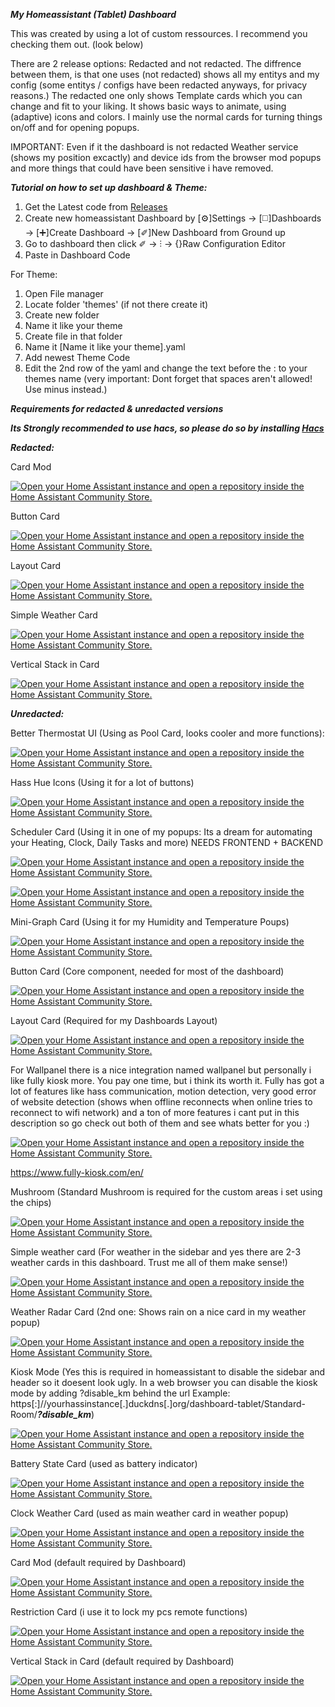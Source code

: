***My Homeassistant (Tablet) Dashboard***

This was created by using a lot of custom ressources. I recommend you checking them out. (look below)

There are 2 release options: Redacted and not redacted.
The diffrence between them, is that one uses (not redacted) shows all my entitys and my config (some entitys / configs have been redacted anyways, for privacy reasons.)
The redacted one only shows Template cards which you can change and fit to your liking. It shows basic ways to animate, using (adaptive) icons and colors.
I mainly use the normal cards for turning things on/off and for opening popups.

IMPORTANT: Even if it the dashboard is not redacted Weather service (shows my position excactly) and device ids from the browser mod popups and more things that could have been sensitive i have removed.

***Tutorial on how to set up dashboard & Theme:***
1. Get the Latest code from [Releases](https://github.com/ItsCharged/Itsememario/releases/)
2. Create new homeassistant Dashboard by [⚙️]Settings -> [◻️]Dashboards -> [➕]Create Dashboard -> [✐]New Dashboard from Ground up
3. Go to dashboard then click ✐ -> ⫶ -> {}Raw Configuration Editor
4. Paste in Dashboard Code

 For Theme:

 1. Open File manager
 2. Locate folder 'themes' (if not there create it)
 3. Create new folder
 4. Name it like your theme
 5. Create file in that folder
 6. Name it [Name it like your theme].yaml
 7. Add newest Theme Code
 8. Edit the 2nd row of the yaml and change the text before the : to your themes name (very important: Dont forget that spaces aren't allowed! Use minus instead.)

***Requirements for redacted & unredacted versions***

___Its Strongly recommended to use hacs, so please do so by installing  [Hacs](https://hacs.xyz/docs/setup/download)___

***Redacted:***

Card Mod

[![Open your Home Assistant instance and open a repository inside the Home Assistant Community Store.](https://my.home-assistant.io/badges/hacs_repository.svg)](https://my.home-assistant.io/redirect/hacs_repository/?owner=thomasloven&repository=lovelace-card-mod&category=plugin)

Button Card

[![Open your Home Assistant instance and open a repository inside the Home Assistant Community Store.](https://my.home-assistant.io/badges/hacs_repository.svg)](https://my.home-assistant.io/redirect/hacs_repository/?owner=custom-cards&repository=button-card&category=plugin)

Layout Card

[![Open your Home Assistant instance and open a repository inside the Home Assistant Community Store.](https://my.home-assistant.io/badges/hacs_repository.svg)](https://my.home-assistant.io/redirect/hacs_repository/?owner=thomasloven&repository=lovelace-layout-card&category=plugin)

Simple Weather Card

[![Open your Home Assistant instance and open a repository inside the Home Assistant Community Store.](https://my.home-assistant.io/badges/hacs_repository.svg)](https://my.home-assistant.io/redirect/hacs_repository/?owner=kalkih&repository=simple-weather-card&category=plugin)

Vertical Stack in Card

[![Open your Home Assistant instance and open a repository inside the Home Assistant Community Store.](https://my.home-assistant.io/badges/hacs_repository.svg)](https://my.home-assistant.io/redirect/hacs_repository/?owner=ofekashery&repository=vertical-stack-in-card&category=plugin)


***Unredacted:***

Better Thermostat UI (Using as Pool Card, looks cooler and more functions):

[![Open your Home Assistant instance and open a repository inside the Home Assistant Community Store.](https://my.home-assistant.io/badges/hacs_repository.svg)](https://my.home-assistant.io/redirect/hacs_repository/?owner=KartoffelToby&repository=better-thermostat-ui-card&category=plugin)

Hass Hue Icons (Using it for a lot of buttons)

[![Open your Home Assistant instance and open a repository inside the Home Assistant Community Store.](https://my.home-assistant.io/badges/hacs_repository.svg)](https://my.home-assistant.io/redirect/hacs_repository/?owner=arallsopp&repository=hass-hue-icons&category=plugin)

Scheduler Card (Using it in one of my popups: Its a dream for automating your Heating, Clock, Daily Tasks and more) NEEDS FRONTEND + BACKEND

[![Open your Home Assistant instance and open a repository inside the Home Assistant Community Store.](https://my.home-assistant.io/badges/hacs_repository.svg)](https://my.home-assistant.io/redirect/hacs_repository/?owner=nielsfaber&repository=scheduler-card&category=plugin)

[![Open your Home Assistant instance and open a repository inside the Home Assistant Community Store.](https://my.home-assistant.io/badges/hacs_repository.svg)](https://my.home-assistant.io/redirect/hacs_repository/?owner=nielsfaber&repository=scheduler-component&category=integration)

Mini-Graph Card (Using it for my Humidity and Temperature Poups)

[![Open your Home Assistant instance and open a repository inside the Home Assistant Community Store.](https://my.home-assistant.io/badges/hacs_repository.svg)](https://my.home-assistant.io/redirect/hacs_repository/?owner=kalkih&repository=mini-graph-card&category=plugin)

Button Card (Core component, needed for most of the dashboard)

[![Open your Home Assistant instance and open a repository inside the Home Assistant Community Store.](https://my.home-assistant.io/badges/hacs_repository.svg)](https://my.home-assistant.io/redirect/hacs_repository/?owner=custom-cards&repository=button-card&category=plugin)

Layout Card (Required for my Dashboards Layout)

[![Open your Home Assistant instance and open a repository inside the Home Assistant Community Store.](https://my.home-assistant.io/badges/hacs_repository.svg)](https://my.home-assistant.io/redirect/hacs_repository/?owner=thomasloven&repository=lovelace-layout-card&category=plugin)

For Wallpanel there is a nice integration named wallpanel but personally i like fully kiosk more. You pay one time, but i think its worth it. Fully has got a lot of features like hass communication, motion detection, very good error of website detection (shows when offline reconnects when online tries to reconnect to wifi network) and a ton of more features i cant put in this description so go check out both of them and see whats better for you :)

[![Open your Home Assistant instance and open a repository inside the Home Assistant Community Store.](https://my.home-assistant.io/badges/hacs_repository.svg)](https://my.home-assistant.io/redirect/hacs_repository/?owner=j-a-n&repository=lovelace-wallpanel&category=plugin)

https://www.fully-kiosk.com/en/

 Mushroom (Standard Mushroom is required for the custom areas i set using the chips)

[![Open your Home Assistant instance and open a repository inside the Home Assistant Community Store.](https://my.home-assistant.io/badges/hacs_repository.svg)](https://my.home-assistant.io/redirect/hacs_repository/?owner=piitaya&repository=lovelace-mushroom&category=plugin)

Simple weather card (For weather in the sidebar and yes there are 2-3 weather cards in this dashboard. Trust me all of them make sense!)

[![Open your Home Assistant instance and open a repository inside the Home Assistant Community Store.](https://my.home-assistant.io/badges/hacs_repository.svg)](https://my.home-assistant.io/redirect/hacs_repository/?owner=kalkih&repository=simple-weather-card&category=plugin)

Weather Radar Card (2nd one: Shows rain on a nice card in my weather popup)

[![Open your Home Assistant instance and open a repository inside the Home Assistant Community Store.](https://my.home-assistant.io/badges/hacs_repository.svg)](https://my.home-assistant.io/redirect/hacs_repository/?owner=Makin-Things&repository=weather-radar-card&category=plugin)

Kiosk Mode (Yes this is required in homeassistant to disable the sidebar and header so it  doesent look ugly. In a web browser you can disable the kiosk mode by adding ?disable_km behind the url Example: https[:]//yourhassinstance[.]duckdns[.]org/dashboard-tablet/Standard-Room/***?disable_km***)

[![Open your Home Assistant instance and open a repository inside the Home Assistant Community Store.](https://my.home-assistant.io/badges/hacs_repository.svg)](https://my.home-assistant.io/redirect/hacs_repository/?owner=NemesisRE&repository=kiosk-mode&category=plugin)

Battery State Card (used as battery indicator)

[![Open your Home Assistant instance and open a repository inside the Home Assistant Community Store.](https://my.home-assistant.io/badges/hacs_repository.svg)](https://my.home-assistant.io/redirect/hacs_repository/?owner=maxwroc&repository=battery-state-card&category=plugin)

Clock Weather Card (used as main weather card in weather popup)

[![Open your Home Assistant instance and open a repository inside the Home Assistant Community Store.](https://my.home-assistant.io/badges/hacs_repository.svg)](https://my.home-assistant.io/redirect/hacs_repository/?owner=pkissling&repository=clock-weather-card&category=plugin)

Card Mod (default required by Dashboard)

[![Open your Home Assistant instance and open a repository inside the Home Assistant Community Store.](https://my.home-assistant.io/badges/hacs_repository.svg)](https://my.home-assistant.io/redirect/hacs_repository/?owner=thomasloven&repository=lovelace-card-mod&category=plugin)

Restriction Card (i use it to lock my pcs remote functions)

[![Open your Home Assistant instance and open a repository inside the Home Assistant Community Store.](https://my.home-assistant.io/badges/hacs_repository.svg)](https://my.home-assistant.io/redirect/hacs_repository/?owner=iantrich&repository=restriction-card&category=plugin)

Vertical Stack in Card (default required by Dashboard)

[![Open your Home Assistant instance and open a repository inside the Home Assistant Community Store.](https://my.home-assistant.io/badges/hacs_repository.svg)](https://my.home-assistant.io/redirect/hacs_repository/?owner=ofekashery&repository=vertical-stack-in-card&category=plugin)